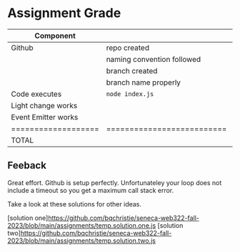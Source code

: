 # Assignment Grade

| Component           |                            | Points  | Grade |
| ------------------- | -------------------------- | ------- | ----- |
| Github              | repo created               | 10      | 10    |
|                     | naming convention followed | 10      | 10    |
|                     | branch created             | 10      | 10    |
|                     | branch name properly       | 10      | 10    |
| Code executes       | `node index.js`            | 20      | 8     |
| Light change works  |                            | 20      | 10    |
| Event Emitter works |                            | 20      | 20    |
| =================== | ========================== | ======= | ===== |
| TOTAL               |                            | 100     | 78    |

## Feeback

Great effort. Github is setup perfectly. Unfortunateley your loop
does not include a timeout so you get a maximum call stack error.

Take a look at these solutions for other ideas.

[solution one]https://github.com/bqchristie/seneca-web322-fall-2023/blob/main/assignments/temp.solution.one.js
[solution two]https://github.com/bqchristie/seneca-web322-fall-2023/blob/main/assignments/temp.solution.two.js
